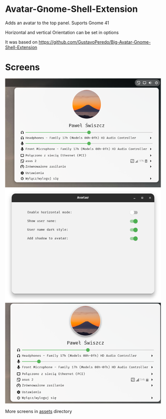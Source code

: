 # Avatar-Gnome-Shell-Extension

Adds an avatar to the top panel. Suports Gnome 41

Horizontal and vertical Orientation can be set in options

It was based on https://github.com/GustavoPeredo/Big-Avatar-Gnome-Shell-Extension


# Screens

<img src="assets/2.png">

<img src="assets/1.png">

<img src="assets/8.png">


More screens in <a href="https://github.com/pawelswiszcz/Avatar-Gnome-Shell-Extension/tree/master/assets">assets</a> directory